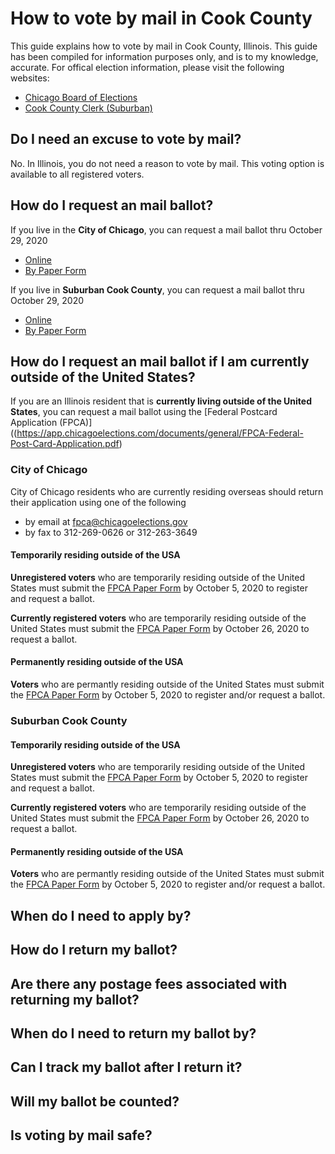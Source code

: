 # How to vote by mail in Cook County

This guide explains how to vote by mail in Cook County, Illinois. This guide has been compiled for information purposes only, and is to my knowledge, accurate. For offical election information, please visit the following websites:
* [Chicago Board of Elections](https://chicagoelections.gov/en/vote-by-mail.html)
* [Cook County Clerk (Suburban)](https://www.cookcountyclerk.com/agency/vote-mail)


## Do I need an excuse to vote by mail?

No. In Illinois, you do not need a reason to vote by mail. This voting option is available to all registered voters.

## How do I request an mail ballot?

If you live in the **City of Chicago**, you can request a mail ballot thru October 29, 2020
* [Online](https://www.chicagoelections.gov/en/vote-by-mail-application.html)
* [By Paper Form](https://app.chicagoelections.com/Documents/general/G2020-Vote-By-Mail-Application-English.pdf)
  
If you live in **Suburban Cook County**, you can request a mail ballot thru October 29, 2020
* [Online](https://mailvoting.cookcountyclerkil.gov/)
* [By Paper Form](https://www.cookcountyclerk.com/sites/default/files/pdfs/MB%20App%2011-2020_EN.pdf)

## How do I request an mail ballot if I am currently outside of the United States?

If you are an Illinois resident that is **currently living outside of the United States**, you can request a mail ballot using the [Federal Postcard Application (FPCA)]((https://app.chicagoelections.com/documents/general/FPCA-Federal-Post-Card-Application.pdf)

### City of Chicago

City of Chicago residents who are currently residing overseas should return their application using one of the following
* by email at fpca@chicagoelections.gov
* by fax to 312-269-0626 or 312-263-3649

#### Temporarily residing outside of the USA
**Unregistered voters** who are temporarily residing outside of the United States must submit the [FPCA Paper Form](https://app.chicagoelections.com/documents/general/FPCA-Federal-Post-Card-Application.pdf) by October 5, 2020 to register and request a ballot.

**Currently registered voters** who are temporarily residing outside of the United States must submit the [FPCA Paper Form](https://app.chicagoelections.com/documents/general/FPCA-Federal-Post-Card-Application.pdf) by October 26, 2020 to request a ballot.

#### Permanently residing outside of the USA
**Voters** who are permantly residing outside of the United States must submit the [FPCA Paper Form](https://app.chicagoelections.com/documents/general/FPCA-Federal-Post-Card-Application.pdf) by October 5, 2020 to register and/or request a ballot.

### Suburban Cook County 

#### Temporarily residing outside of the USA
**Unregistered voters** who are temporarily residing outside of the United States must submit the [FPCA Paper Form](https://app.chicagoelections.com/documents/general/FPCA-Federal-Post-Card-Application.pdf) by October 5, 2020 to register and request a ballot.

**Currently registered voters** who are temporarily residing outside of the United States must submit the [FPCA Paper Form](https://app.chicagoelections.com/documents/general/FPCA-Federal-Post-Card-Application.pdf) by October 26, 2020 to request a ballot.

#### Permanently residing outside of the USA
**Voters** who are permantly residing outside of the United States must submit the [FPCA Paper Form](https://app.chicagoelections.com/documents/general/FPCA-Federal-Post-Card-Application.pdf) by October 5, 2020 to register and/or request a ballot.

## When do I need to apply by?

## How do I return my ballot?

## Are there any postage fees associated with returning my ballot?

## When do I need to return my ballot by?

## Can I track my ballot after I return it?

## Will my ballot be counted?

## Is voting by mail safe? 